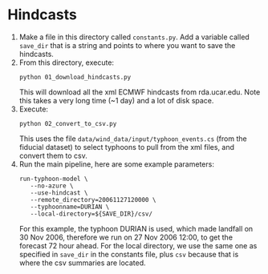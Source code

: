 # Hindcasts

1. Make a file in this directory called `constants.py`. Add a variable 
   called `save_dir` that is a string and points to where you want to 
   save the hindcasts.
2. From this directory, execute:
   ```
   python 01_download_hindcasts.py
   ```
   This will download all the xml ECMWF hindcasts from rda.ucar.edu. 
   Note this takes a very long time (~1 day) and a lot of disk space.
3. Execute:
   ```
   python 02_convert_to_csv.py 
   ```
   This uses the file `data/wind_data/input/typhoon_events.cs` (from 
   the fiducial dataset) to select typhoons to pull from the xml files,
   and convert them to csv.
4. Run the main pipeline, here are some example parameters: 
   ```shell
   run-typhoon-model \ 
      --no-azure \
      --use-hindcast \
      --remote_directory=20061127120000 \
      --typhoonname=DURIAN \
      --local-directory=${SAVE_DIR}/csv/
   ```
   For this example, the typhoon DURIAN is used, which made landfall on
   30 Nov 2006, therefore we run on 27 Nov 2006 12:00, to get the forecast
   72 hour ahead. For the local directory, we use the same one as specified
   in `save_dir` in the constants file, plus `csv` because that is where
   the csv summaries are located.